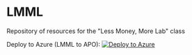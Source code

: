 # LMML
Repository of resources for the "Less Money, More Lab" class

Deploy to Azure (LMML to APO):
[![Deploy to Azure](https://aka.ms/deploytoazurebutton)](https://portal.azure.com/#create/Microsoft.Template/uri/https%3A%2F%2Fraw.githubusercontent.com%2F4Nzic-fiddler%2FLMML%2Fmain%2FAzureLighthouseARM-BD-APO.json)
